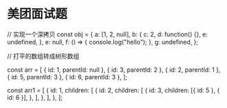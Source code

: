 # 美团面试题

// 实现一个深拷贝
const obj = {
  a: [1, 2, null],
  b: {
    c: 2,
    d: function() {},
    e: undefined,
  },
  e: null,
  f: () => {
    console.log("hello");
  },
  g: undefined,
};

// 打平的数组转成树形数组

const arr = [
  { id: 1, parentId: null },
  { id: 3, parentId: 2 },
  { id: 2, parentId: 1 },
  { id: 5, parentId: 3 },
  { id: 6, parentId: 3 },
];

const arr1 = [
  {
    id: 1,
    children: [
      {
        id: 2,
        children: [
          {
            id: 3,
            children: [{ id: 5 }, { id: 6 }],
          },
        ],
      },
    ],
  },
];
